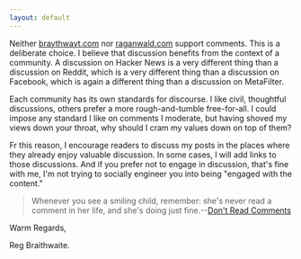 ```yaml
---
layout: default
---
```


Neither [braythwayt.com](braythwayt.com) nor [raganwald.com](http://raganwald.com) support comments. This is a deliberate choice. I believe that discussion benefits from the context of a community. A discussion on Hacker News is a very different thing than a discussion on Reddit, which is a very different thing than a discussion on Facebook, which is again a different thing than a discussion on MetaFilter.

Each community has its own standards for discourse. I like civil, thoughtful discussions, others prefer a more rough-and-tumble free-for-all. I could impose any standard I like on comments I moderate, but having shoved my views down your throat, why should I cram my values down on top of them?

Fr this reason, I encourage readers to discuss my posts in the places where they already enjoy valuable discussion. In some cases, I will add links to those discussions. And if you prefer not to engage in discussion, that's fine with me, I'm not trying to socially engineer you into being "engaged with the content."

> Whenever you see a smiling child, remember: she's never read a comment in her life, and she's doing just fine.--[Don't Read Comments](https://twitter.com/AvoidComments/status/315138310630682626)

Warm Regards,

Reg Braithwaite.